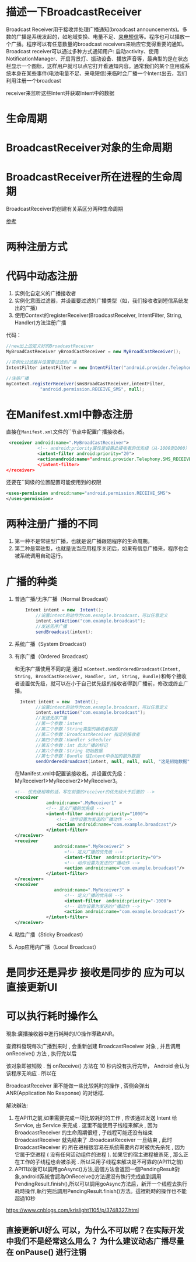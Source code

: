 

# 描述一下BroadcastReceiver
  Broadcast Receiver用于接收并处理广播通知(broadcast announcements)。多数的广播是系统发起的，如地域变换、电量不足、[来电短信](https://www.baidu.com/s?wd=来电短信&tn=24004469_oem_dg&rsv_dl=gh_pl_sl_csd)等。程序也可以播放一个广播。程序可以有任意数量的broadcast receivers来响应它觉得重要的通知。Broadcast receiver可以通过多种方式通知用户: 启动activity、使用NotificationManager、开启背景灯、振动设备、播放声音等，最典型的是在状态栏显示一个图标，这样用户就可以点它打开看通知内容。通常我们的某个应用或系统本身在某些事件(电池电量不足、来电短信)来临时会广播一个Intent出去，我们利用注册一个broadcast

receiver来监听这些Intent并获取Intent中的数据

# 生命周期

# BroadcastReceiver对象的生命周期

# BroadcastReceiver所在进程的生命周期

BroadcastReceiver的创建有关系区分两种生命周期

[参考](https://blog.csdn.net/shaw1994/article/details/48342455)

# 两种注册方式

# 代码中动态注册

1. 实例化自定义的广播接收者
2. 实例化意图过滤器，并设置要过滤的广播类型（如，我们接收收到短信系统发出的广播）
3. 使用Context的registerReceiver(BroadcastReceiver, IntentFilter, String, Handler)方法注册广播

代码：



```java
//new出上边定义好的BroadcastReceiver
MyBroadCastReceiver yBroadCastReceiver = new MyBroadCastReceiver();

//实例化过滤器并设置要过滤的广播  
IntentFilter intentFilter = new IntentFilter("android.provider.Telephony.SMS_RECEIVED");

//注册广播   
myContext.registerReceiver(smsBroadCastReceiver,intentFilter, 
             "android.permission.RECEIVE_SMS", null);  
```

# 在Manifest.xml中静态注册

直接在`Manifest.xml`文件的``节点中配置广播接收者。



```xml
 <receiver android:name=".MyBroadCastReceiver">  
            <!-- android:priority属性是设置此接收者的优先级（从-1000到1000） -->
            <intent-filter android:priority="20">
            <actionandroid:name="android.provider.Telephony.SMS_RECEIVED"/>  
            </intent-filter>  
</receiver>  
```

还要在``同级的位置配置可能使用到的权限



```xml
<uses-permission android:name="android.permission.RECEIVE_SMS">
</uses-permission>
```

# 两种注册广播的不同

1. 第一种不是常驻型广播，也就是说广播跟随程序的生命周期。
2. 第二种是常驻型，也就是说当应用程序关闭后，如果有信息广播来，程序也会被系统调用自动运行。


# 广播的种类

1. 普通广播/无序广播（Normal Broadcast）

   ```java
       Intent intent = new  Intent();
           //设置intent的动作为com.example.broadcast，可以任意定义
           intent.setAction("com.example.broadcast");
           //发送无序广播
           sendBroadcast(intent);
   ```

2. 系统广播（System Broadcast）

3. 有序广播（Ordered Broadcast）

   和无序广播使用不同的是 通过 `mContext.sendOrderedBroadcast(Intent, String, BroadCastReceiver, Handler, int, String, Bundle)`和每个接收者设置优先级，就可以在小于自己优先级的接收者得到广播前，修改或终止广播。

   ```java
     Intent intent = new  Intent();
           //设置intent的动作为com.example.broadcast，可以任意定义
           intent.setAction("com.example.broadcast");
           //发送无序广播
           //第一个参数：intent
           //第二个参数：String类型的接收者权限
           //第三个参数：BroadcastReceiver 指定的接收者
           //第四个参数：Handler scheduler
           //第五个参数：int 此次广播的标记 
           //第六个参数：String 初始数据
           //第七个参数：Bundle 往Intent中添加的额外数据
           sendOrderedBroadcast(intent, null, null, null, "这是初始数据", );
   ```

   在Manifest.xml中配置该接收者。并设置优先级：MyReceiver1>MyReceiver2>MyReceiver3。

   ```xml
   <!-- 优先级相等的话，写在前面的receiver的优先级大于后面的 -->
   <receiver
               android:name=".MyReceiver1" >
               <!-- 定义广播的优先级 -->
               <intent-filter android:priority="1000">                
                   <!-- 动作设置为发送的广播动作 -->
                   <action android:name="com.example.broadcast"/>
               </intent-filter>
   </receiver>
   <receiver 
                  android:name=".MyReceiver2" >
                      <!-- 定义广播的优先级 -->
                      <intent-filter  android:priority="0">
                      <!-- 动作设置为发送的广播动作 -->
                      <action android:name="com.example.broadcast"/>
               </intent-filter>
   </receiver>
   <receiver 
                  android:name=".MyReceiver3" >
                      <!-- 定义广播的优先级 -->
                      <intent-filter  android:priority="-1000">
                      <!-- 动作设置为发送的广播动作 -->
                      <action android:name="com.example.broadcast"/>
               </intent-filter>
   </receiver>
   ```

4. 粘性广播（Sticky Broadcast）

5. App应用内广播（Local Broadcast）

# 是同步还是异步 接收是同步的 应为可以直接更新UI

# 可以执行耗时操作么

 現象:廣播接收器中進行耗時的I/O操作導致ANR。

查資料發現每次广播到来时 , 会重新创建 BroadcastReceiver 对象 , 并且调用 onReceive() 方法 , 执行完以后

该对象即被销毁 . 当 onReceive() 方法在 10 秒内没有执行完毕， Android 会认为该程序无响应 . 所以在 

BroadcastReceiver 里不能做一些比较耗时的操作 , 否侧会弹出 ANR(Application No Response) 的对话框.

解決辦法: 
  1. 在API11之前,如果需要完成一项比较耗时的工作 , 应该通过发送 Intent 给 Service, 由 Service 来完成 . 这里不能使用子线程来解决 , 因为 BroadcastReceiver 的生命周期很短 , 子线程可能还没有结束 BroadcastReceiver 就先结束了 .BroadcastReceiver 一旦结束 , 此时 BroadcastReceiver 的 所在进程很容易在系统需要内存时被优先杀死 , 因为它属于空进程 ( 没有任何活动组件的进程 ). 如果它的宿主进程被杀死 , 那么正在工作的子线程也会被杀死 . 所以采用子线程来解决是不可靠的(API11之前)
  1. API11以後可以調用goAsync()方法,這個方法會返回一個PendingResult對象,android系統會認為OnReceive()方法還沒有執行完成直到調用PendingResult.finish(),所以可以調用goAsync方法后，新开一个线程去执行耗時操作,執行完后調用PendingResult.finish()方法。這裡耗時的操作也不能超過10秒

https://www.cnblogs.com/krislight1105/p/3748327.html

## 直接更新UI好么 可以，为什么不可以呢？在实际开发中我们不是经常这么用么？ 为什么建议动态广播尽量在 onPause() 进行注销